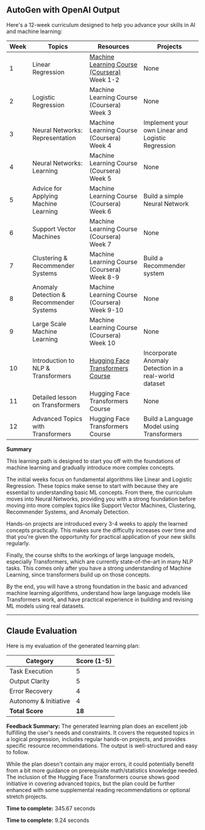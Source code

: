 ## AutoGen with OpenAI Output

Here's a 12-week curriculum designed to help you advance your skills in AI and machine learning:

| Week | Topics | Resources | Projects |
| --- | --- | --- | --- |
| 1 | Linear Regression | [Machine Learning Course (Coursera)](https://www.coursera.org/learn/machine-learning) Week 1-2 | None |
| 2 | Logistic Regression | Machine Learning Course (Coursera) Week 3 | None |
| 3 | Neural Networks: Representation | Machine Learning Course (Coursera) Week 4 | Implement your own Linear and Logistic Regression |
| 4 | Neural Networks: Learning | Machine Learning Course (Coursera) Week 5 | None |
| 5 | Advice for Applying Machine Learning | Machine Learning Course (Coursera) Week 6 | Build a simple Neural Network |
| 6 | Support Vector Machines | Machine Learning Course (Coursera) Week 7 | None |
| 7 | Clustering & Recommender Systems | Machine Learning Course (Coursera) Week 8-9 | Build a Recommender system |
| 8 | Anomaly Detection & Recommender Systems | Machine Learning Course (Coursera) Week 9-10 | None |
| 9 | Large Scale Machine Learning | Machine Learning Course (Coursera) Week 10 | None |
| 10 | Introduction to NLP & Transformers | [Hugging Face Transformers Course](https://huggingface.co/course/chapter1) | Incorporate Anomaly Detection in a real-world dataset|
| 11 | Detailed lesson on Transformers | Hugging Face Transformers Course | None |
| 12 | Advanced Topics with Transformers | Hugging Face Transformers Course | Build a Language Model using Transformers |

**Summary**

This learning path is designed to start you off with the foundations of machine learning and gradually introduce more complex concepts. 

The initial weeks focus on fundamental algorithms like Linear and Logistic Regression. These topics make sense to start with because they are essential to understanding basic ML concepts. From there, the curriculum moves into Neural Networks, providing you with a strong foundation before moving into more complex topics like Support Vector Machines, Clustering, Recommender Systems, and Anomaly Detection.

Hands-on projects are introduced every 3-4 weeks to apply the learned concepts practically. This makes sure the difficulty increases over time and that you're given the opportunity for practical application of your new skills regularly.

Finally, the course shifts to the workings of large language models, especially Transformers, which are currently state-of-the-art in many NLP tasks. This comes only after you have a strong understanding of Machine Learning, since transformers build up on those concepts.

By the end, you will have a strong foundation in the basic and advanced machine learning algorithms, understand how large language models like Transformers work, and have practical experience in building and revising ML models using real datasets.

---

## Claude Evaluation

Here is my evaluation of the generated learning plan:

| Category | Score (1-5) |
| --- | --- |
| Task Execution | 5 |
| Output Clarity | 5 |
| Error Recovery | 4 |
| Autonomy & Initiative | 4 |
| **Total Score** | **18** |

**Feedback Summary:**
The generated learning plan does an excellent job fulfilling the user's needs and constraints. It covers the requested topics in a logical progression, includes regular hands-on projects, and provides specific resource recommendations. The output is well-structured and easy to follow. 

While the plan doesn't contain any major errors, it could potentially benefit from a bit more guidance on prerequisite math/statistics knowledge needed. The inclusion of the Hugging Face Transformers course shows good initiative in covering advanced topics, but the plan could be further enhanced with some supplemental reading recommendations or optional stretch projects.

**Time to complete:** 345.67 seconds

**Time to complete:** 9.24 seconds
